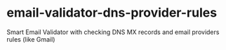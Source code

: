 # email-validator-dns-provider-rules
Smart Email Validator with checking DNS MX records and email providers rules (like Gmail)
